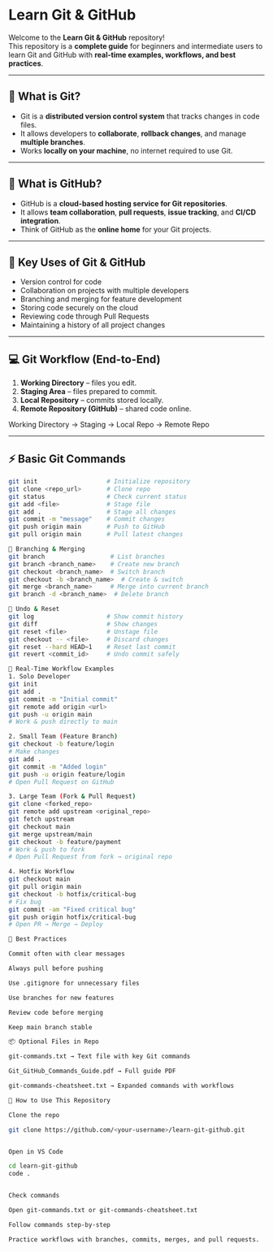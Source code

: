 # Learn Git & GitHub

Welcome to the **Learn Git & GitHub** repository!  
This repository is a **complete guide** for beginners and intermediate users to learn Git and GitHub with **real-time examples, workflows, and best practices**.

---

## 📌 What is Git?

- Git is a **distributed version control system** that tracks changes in code files.  
- It allows developers to **collaborate**, **rollback changes**, and manage **multiple branches**.  
- Works **locally on your machine**, no internet required to use Git.

---

## 📌 What is GitHub?

- GitHub is a **cloud-based hosting service for Git repositories**.  
- It allows **team collaboration**, **pull requests**, **issue tracking**, and **CI/CD integration**.  
- Think of GitHub as the **online home** for your Git projects.

---

## 📝 Key Uses of Git & GitHub

- Version control for code  
- Collaboration on projects with multiple developers  
- Branching and merging for feature development  
- Storing code securely on the cloud  
- Reviewing code through Pull Requests  
- Maintaining a history of all project changes  

---

## 💻 Git Workflow (End-to-End)

1. **Working Directory** – files you edit.  
2. **Staging Area** – files prepared to commit.  
3. **Local Repository** – commits stored locally.  
4. **Remote Repository (GitHub)** – shared code online.



Working Directory → Staging → Local Repo → Remote Repo


---

## ⚡ Basic Git Commands

```bash
git init                   # Initialize repository
git clone <repo_url>       # Clone repo
git status                 # Check current status
git add <file>             # Stage file
git add .                  # Stage all changes
git commit -m "message"    # Commit changes
git push origin main       # Push to GitHub
git pull origin main       # Pull latest changes

🌿 Branching & Merging
git branch                  # List branches
git branch <branch_name>    # Create new branch
git checkout <branch_name>  # Switch branch
git checkout -b <branch_name>  # Create & switch
git merge <branch_name>     # Merge into current branch
git branch -d <branch_name>  # Delete branch

🔄 Undo & Reset
git log                    # Show commit history
git diff                   # Show changes
git reset <file>           # Unstage file
git checkout -- <file>     # Discard changes
git reset --hard HEAD~1    # Reset last commit
git revert <commit_id>     # Undo commit safely

📂 Real-Time Workflow Examples
1. Solo Developer
git init
git add .
git commit -m "Initial commit"
git remote add origin <url>
git push -u origin main
# Work & push directly to main

2. Small Team (Feature Branch)
git checkout -b feature/login
# Make changes
git add .
git commit -m "Added login"
git push -u origin feature/login
# Open Pull Request on GitHub

3. Large Team (Fork & Pull Request)
git clone <forked_repo>
git remote add upstream <original_repo>
git fetch upstream
git checkout main
git merge upstream/main
git checkout -b feature/payment
# Work & push to fork
# Open Pull Request from fork → original repo

4. Hotfix Workflow
git checkout main
git pull origin main
git checkout -b hotfix/critical-bug
# Fix bug
git commit -am "Fixed critical bug"
git push origin hotfix/critical-bug
# Open PR → Merge → Deploy

📑 Best Practices

Commit often with clear messages

Always pull before pushing

Use .gitignore for unnecessary files

Use branches for new features

Review code before merging

Keep main branch stable

📦 Optional Files in Repo

git-commands.txt → Text file with key Git commands

Git_GitHub_Commands_Guide.pdf → Full guide PDF

git-commands-cheatsheet.txt → Expanded commands with workflows

🚀 How to Use This Repository

Clone the repo

git clone https://github.com/<your-username>/learn-git-github.git


Open in VS Code

cd learn-git-github
code .


Check commands

Open git-commands.txt or git-commands-cheatsheet.txt

Follow commands step-by-step

Practice workflows with branches, commits, merges, and pull requests.